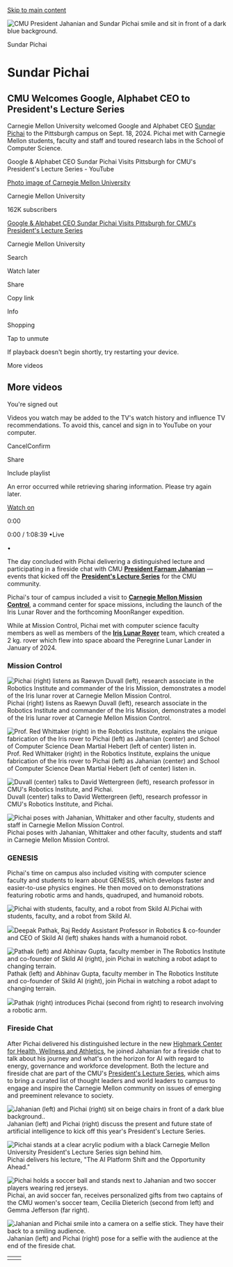 [Skip to main content](https://www.cmu.edu/leadership/president/lecture-series/sundar-pichai-feature#main-content)

![CMU President Jahanian and Sundar Pichai smile and sit in front of a dark blue background.](https://www.cmu.edu/sites/default/files/styles/large_hero_1920x1080/public/2025-05/Presidents_lecture_sundar_pichai.webp?itok=HO9R1ZqB)

Sundar Pichai

# Sundar Pichai

## CMU Welcomes Google, Alphabet CEO to President's Lecture Series

Carnegie Mellon University welcomed Google and Alphabet CEO [Sundar Pichai](https://www.cmu.edu/leadership/president/lecture-series/speakers) to the Pittsburgh campus on Sept. 18, 2024. Pichai met with Carnegie Mellon students, faculty and staff and toured research labs in the School of Computer Science.

Google & Alphabet CEO Sundar Pichai Visits Pittsburgh for CMU's President's Lecture Series - YouTube

[Photo image of Carnegie Mellon University](https://www.youtube.com/channel/UCf-COwmdNelXvbj-KaMCuLw?embeds_referring_euri=https%3A%2F%2Fwww.cmu.edu%2F)

Carnegie Mellon University

162K subscribers

[Google & Alphabet CEO Sundar Pichai Visits Pittsburgh for CMU's President's Lecture Series](https://www.youtube.com/watch?v=rA9ysJpeD-c)

Carnegie Mellon University

Search

Watch later

Share

Copy link

Info

Shopping

Tap to unmute

If playback doesn't begin shortly, try restarting your device.

More videos

## More videos

You're signed out

Videos you watch may be added to the TV's watch history and influence TV recommendations. To avoid this, cancel and sign in to YouTube on your computer.

CancelConfirm

Share

Include playlist

An error occurred while retrieving sharing information. Please try again later.

[Watch on](https://www.youtube.com/watch?v=rA9ysJpeD-c&embeds_referring_euri=https%3A%2F%2Fwww.cmu.edu%2F)

0:00

0:00 / 1:08:39
•Live

•

The day concluded with Pichai delivering a distinguished lecture and participating in a fireside chat with CMU [**President Farnam Jahanian**](https://www.cmu.edu/leadership/president/bio) — events that kicked off the [**President's Lecture Series**](https://www.cmu.edu/leadership/president/lecture-series) for the CMU community.

Pichai's tour of campus included a visit to [**Carnegie Mellon Mission Control**](https://www.cmu.edu/news/stories/archives/2024/january/mission-control-reach-out-and-touch-space), a command center for space missions, including the launch of the Iris Lunar Rover and the forthcoming MoonRanger expedition.

While at Mission Control, Pichai met with computer science faculty members as well as members of the [**Iris Lunar Rover**](https://irislunarrover.space/) team, which created a 2 kg. rover which flew into space aboard the Peregrine Lunar Lander in January of 2024.

### Mission Control

![Pichai (right) listens as Raewyn Duvall (left), research associate in the Robotics Institute and commander of the Iris Mission, demonstrates a model of the Iris lunar rover at Carnegie Mellon Mission Control.  ](https://www.cmu.edu/sites/default/files/inline-images/240918b_sundar_pichai_campus_tour358-compressed.jpg)Pichai (right) listens as Raewyn Duvall (left), research associate in the Robotics Institute and commander of the Iris Mission, demonstrates a model of the Iris lunar rover at Carnegie Mellon Mission Control.

![Prof. Red Whittaker (right) in the Robotics Institute, explains the unique fabrication of the Iris rover to Pichai (left) as Jahanian (center) and School of Computer Science Dean Martial Hebert (left of center) listen in.](https://www.cmu.edu/sites/default/files/inline-images/240918b_sundar_pichai_campus_tour164-compressed_2.jpg)Prof. Red Whittaker (right) in the Robotics Institute, explains the unique fabrication of the Iris rover to Pichai (left) as Jahanian (center) and School of Computer Science Dean Martial Hebert (left of center) listen in.

![Duvall (center) talks to David Wettergreen (left), research professor in CMU's Robotics Institute, and Pichai. ](https://www.cmu.edu/sites/default/files/inline-images/240918b_sundar_pichai_campus_tour049_1-compressed%20%281%29_1.jpg)Duvall (center) talks to David Wettergreen (left), research professor in CMU's Robotics Institute, and Pichai.

![Pichai poses with Jahanian, Whittaker and other faculty, students and staff in Carnegie Mellon Mission Control. ](https://www.cmu.edu/sites/default/files/inline-images/240918b_sundar_pichai_campus_tour558-compressed_1.jpg)Pichai poses with Jahanian, Whittaker and other faculty, students and staff in Carnegie Mellon Mission Control.

### GENESIS

Pichai's time on campus also included visiting with computer science faculty and students to learn about GENESIS, which develops faster and easier-to-use physics engines. He then moved on to demonstrations featuring robotic arms and hands, quadruped, and humanoid robots.

![Pichai with students, faculty, and a robot from Skild AI.](https://www.cmu.edu/sites/default/files/inline-images/240918b_sundar_pichai_campus_tour1188-compressed.jpg)Pichai with students, faculty, and a robot from Skild AI.

![](https://www.cmu.edu/sites/default/files/inline-images/240918b_sundar_pichai_campus_tour1045-compressed.jpg)Deepak Pathak, Raj Reddy Assistant Professor in Robotics & co-founder and CEO of Skild AI (left) shakes hands with a humanoid robot.

![Pathak (left) and Abhinav Gupta, faculty member in The Robotics Institute and co-founder of Skild AI (right), join Pichai in watching a robot adapt to changing terrain.](https://www.cmu.edu/sites/default/files/inline-images/240918b_sundar_pichai_campus_tour958-compressed.jpg)Pathak (left) and Abhinav Gupta, faculty member in The Robotics Institute and co-founder of Skild AI (right), join Pichai in watching a robot adapt to changing terrain.

![](https://www.cmu.edu/sites/default/files/inline-images/240918b_sundar_pichai_campus_tour814-compressed1.jpg)Pathak (right) introduces Pichai (second from right) to research involving a robotic arm.

### Fireside Chat

After Pichai delivered his distinguished lecture in the new [Highmark Center for Health, Wellness and Athletics](https://www.cmu.edu/wellbeing/wellbeing-spaces/center/index.html), he joined Jahanian for a fireside chat to talk about his journey and what's on the horizon for AI with regard to energy, governance and workforce development. Both the lecture and fireside chat are part of the CMU's [President's Lecture Series](https://www.cmu.edu/leadership/president/lecture-series), which aims to bring a curated list of thought leaders and world leaders to campus to engage and inspire the Carnegie Mellon community on issues of emerging and preeminent relevance to society.

![Jahanian (left) and Pichai (right) sit on beige chairs in front of a dark blue background..](https://www.cmu.edu/sites/default/files/inline-images/240916a_president_lecture_pichai0384-compressed.jpg)Jahanian (left) and Pichai (right) discuss the present and future state of artificial intelligence to kick off this year's President's Lecture Series.

![Pichai stands at a clear acrylic podium with a black Carnegie Mellon University President's Lecture Series sign behind him.](https://www.cmu.edu/sites/default/files/inline-images/240916a_president_lecture_pichai0182-compressed.jpg)Pichai delivers his lecture, "The AI Platform Shift and the Opportunity Ahead."

![Pichai holds a soccer ball and stands next to Jahanian and two soccer players wearing red jerseys.](https://www.cmu.edu/sites/default/files/inline-images/240916a_president_lecture_pichai1350-compressed.jpg)Pichai, an avid soccer fan, receives personalized gifts from two captains of the CMU women's soccer team, Cecilia Dieterich (second from left) and Gemma Jefferson (far right).

![Jahanian and Pichai smile into a camera on a selfie stick. They have their back to a smiling audience.](https://www.cmu.edu/sites/default/files/inline-images/240916a_president_lecture_pichai1442-compressed.jpg)Jahanian (left) and Pichai (right) pose for a selfie with the audience at the end of the fireside chat.

|     |     |
| --- | --- |
|  |  |
